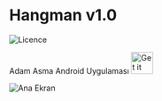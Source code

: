 # Hangman v1.0

![Licence](https://img.shields.io/github/license/FatihBozik/hangman?style=flat-square)

Adam Asma Android Uygulaması 
<a href='https://play.google.com/store/apps/details?id=com.adamasmaca&pcampaignid=MKT-Other-global-all-co-prtnr-py-PartBadge-Mar2515-1'><img alt='Get it on Google Play' src='https://play.google.com/intl/en_us/badges/images/generic/en_badge_web_generic.png' height="40px"/></a>

![Ana Ekran](https://fatihbozik.files.wordpress.com/2015/04/main-screen3.png)

